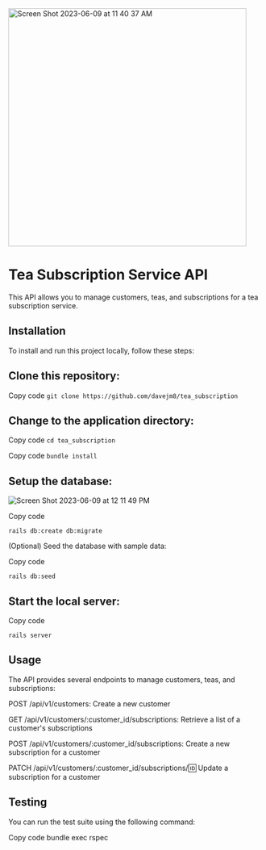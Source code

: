 <img width="472" alt="Screen Shot 2023-06-09 at 11 40 37 AM" src="https://user-images.githubusercontent.com/116821829/244740757-08307f16-7c1e-44c1-8c29-0c46605c0c84.png">

# Tea Subscription Service API
This API allows you to manage customers, teas, and subscriptions for a tea subscription service.

## Installation
To install and run this project locally, follow these steps:

## Clone this repository:

Copy code
`git clone https://github.com/davejm8/tea_subscription`

## Change to the application directory:

Copy code
`cd tea_subscription`


Copy code
`bundle install`

## Setup the database:

![Screen Shot 2023-06-09 at 12 11 49 PM](https://user-images.githubusercontent.com/116821829/244747921-d367d9b2-13c0-4b72-9782-90b743cdac89.png)

Copy code

`rails db:create db:migrate`

(Optional) Seed the database with sample data:


Copy code

`rails db:seed`

## Start the local server:

Copy code

`rails server`

## Usage

The API provides several endpoints to manage customers, teas, and subscriptions:

POST /api/v1/customers: Create a new customer

GET /api/v1/customers/:customer_id/subscriptions: Retrieve a list of a customer's subscriptions

POST /api/v1/customers/:customer_id/subscriptions: Create a new subscription for a customer

PATCH /api/v1/customers/:customer_id/subscriptions/:id: Update a subscription for a customer


## Testing

You can run the test suite using the following command:

Copy code
bundle exec rspec


